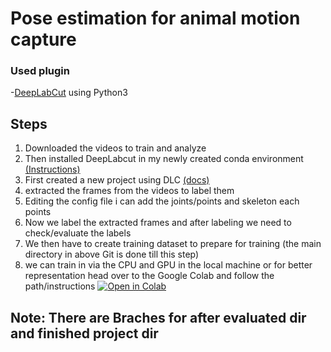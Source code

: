 # Pose estimation for animal motion capture

### Used plugin
-[DeepLabCut](https://github.com/DeepLabCut/DeepLabCut) using Python3

## Steps
1. Downloaded the videos to train and analyze
2. Then installed DeepLabcut in my newly created conda environment [(Instructions)](https://github.com/DeepLabCut/DeepLabCut/blob/master/docs/installation.md)
3. First created a new project using DLC [(docs)](https://deeplabcut.github.io/DeepLabCut/docs/intro.html)
4. extracted the frames from the videos to label them
5. Editing the config file i can add the joints/points and skeleton each points
6. Now we label the extracted frames and after labeling we need to check/evaluate the labels
7. We then have to create training dataset to prepare for training (the main directory in above Git is done till this step)
8. we can train in via the CPU and GPU in the local machine or for better representation head over to the Google Colab and follow the path/instructions
[![Open in Colab](https://colab.research.google.com/assets/colab-badge.svg)](https://colab.research.google.com/github/Maski0/Viga-DLC/blob/main/Viga_demo.ipynb)

## Note: There are Braches for after evaluated dir and finished project dir
